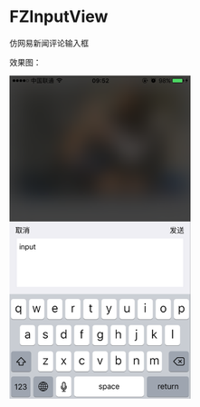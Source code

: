 # FZInputView
仿网易新闻评论输入框

效果图：

<img src="https://github.com/franksgithub/FZInputView/blob/master/Images/screenshot.png" width="320">




